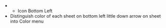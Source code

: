 - + Icon Bottom Left
- Distinguish color of each sheet on bottom left little down arrow on sheet into Color menu